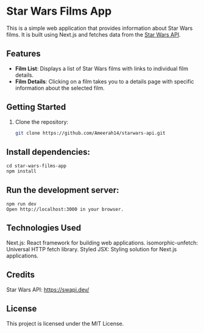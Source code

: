 # Star Wars Films App

This is a simple web application that provides information about Star Wars films. It is built using Next.js and fetches data from the [Star Wars API](https://swapi.dev/).

## Features

- **Film List**: Displays a list of Star Wars films with links to individual film details.
- **Film Details**: Clicking on a film takes you to a details page with specific information about the selected film.

## Getting Started

1. Clone the repository:

   ```bash
   git clone https://github.com/Ameerah14/starwars-api.git

## Install dependencies:
    cd star-wars-films-app
    npm install

## Run the development server:
    npm run dev
    Open http://localhost:3000 in your browser.

## Technologies Used
  Next.js: React framework for building web applications.
  isomorphic-unfetch: Universal HTTP fetch library.
  Styled JSX: Styling solution for Next.js applications.

## Credits
  Star Wars API: https://swapi.dev/

## License
This project is licensed under the MIT License.

